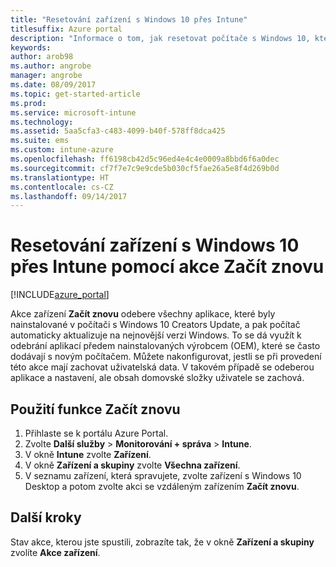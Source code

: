 ```yaml
---
title: "Resetování zařízení s Windows 10 přes Intune"
titlesuffix: Azure portal
description: "Informace o tom, jak resetovat počítače s Windows 10, které používají Intune, pomocí akce Začít znovu"
keywords: 
author: arob98
ms.author: angrobe
manager: angrobe
ms.date: 08/09/2017
ms.topic: get-started-article
ms.prod: 
ms.service: microsoft-intune
ms.technology: 
ms.assetid: 5aa5cfa3-c483-4099-b40f-578ff8dca425
ms.suite: ems
ms.custom: intune-azure
ms.openlocfilehash: ff6198cb42d5c96ed4e4c4e0009a8bbd6f6a0dec
ms.sourcegitcommit: cf7f7e7c9e9cde5b030cf5fae26a5e8f4d269b0d
ms.translationtype: HT
ms.contentlocale: cs-CZ
ms.lasthandoff: 09/14/2017
---
```

# <a name="use-fresh-start-to-reset-windows-10-devices-with-intune"></a>Resetování zařízení s Windows 10 přes Intune pomocí akce Začít znovu


[!INCLUDE[azure_portal](./includes/azure_portal.md)]

Akce zařízení **Začít znovu** odebere všechny aplikace, které byly nainstalované v počítači s Windows 10 Creators Update, a pak počítač automaticky aktualizuje na nejnovější verzi Windows.
To se dá využít k odebrání aplikací předem nainstalovaných výrobcem (OEM), které se často dodávají s novým počítačem. Můžete nakonfigurovat, jestli se při provedení této akce mají zachovat uživatelská data. V takovém případě se odeberou aplikace a nastavení, ale obsah domovské složky uživatele se zachová.

## <a name="how-to-use-fresh-start"></a>Použití funkce Začít znovu

1. Přihlaste se k portálu Azure Portal.
2. Zvolte **Další služby** > **Monitorování + správa** > **Intune**.
3. V okně **Intune** zvolte **Zařízení**.
4. V okně **Zařízení a skupiny** zvolte **Všechna zařízení**.
5. V seznamu zařízení, která spravujete, zvolte zařízení s Windows 10 Desktop a potom zvolte akci se vzdáleným zařízením **Začít znovu**.

## <a name="next-steps"></a>Další kroky

Stav akce, kterou jste spustili, zobrazíte tak, že v okně **Zařízení a skupiny** zvolíte **Akce zařízení**.

